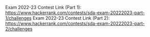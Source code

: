 Exam 2022-23 Contest Link (Part 1): https://www.hackerrank.com/contests/sda-exam-20222023-part-1/challenges
Exam 2022-23 Contest Link (Part 2): https://www.hackerrank.com/contests/sda-exam-20222023-part-2/challenges
